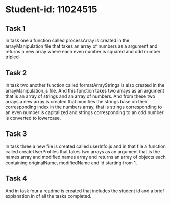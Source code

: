 # Student-id: 11024515
## Task 1
In task one a function called processArray is created in the arrayManipulation file that takes an array of numbers as a argument and returns a new array where each even number is squared and odd number tripled

## Task 2
In task two another function called formatArrayStrings is also created in the arrayManipulation.js file. And this function takes two arrays as an argument that is an array of strings and an array of numbers. And from these two arrays a new array is created that modifies the strings base on their corresponding index in the numbers array, that is strings corresponding to an even number is capitalized and strings corresponding to an odd number is converted to lowercase.

## Task 3
In task three a new file is created called userInfo.js and in that file a function called createUserProfiles that takes two arrays as an argument that is the names array and modified names array and returns an array of objects each containing originalName, modifiedName and id starting from 1.

## Task 4
And in task four a readme is created that includes the student id and a brief explanation in of all the tasks completed.